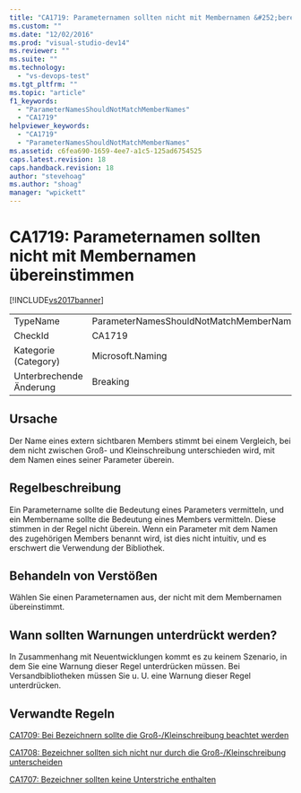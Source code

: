 ```yaml
---
title: "CA1719: Parameternamen sollten nicht mit Membernamen &#252;bereinstimmen | Microsoft Docs"
ms.custom: ""
ms.date: "12/02/2016"
ms.prod: "visual-studio-dev14"
ms.reviewer: ""
ms.suite: ""
ms.technology: 
  - "vs-devops-test"
ms.tgt_pltfrm: ""
ms.topic: "article"
f1_keywords: 
  - "ParameterNamesShouldNotMatchMemberNames"
  - "CA1719"
helpviewer_keywords: 
  - "CA1719"
  - "ParameterNamesShouldNotMatchMemberNames"
ms.assetid: c6fea690-1659-4ee7-a1c5-125ad6754525
caps.latest.revision: 18
caps.handback.revision: 18
author: "stevehoag"
ms.author: "shoag"
manager: "wpickett"
---
```

# CA1719: Parameternamen sollten nicht mit Membernamen &#252;bereinstimmen
[!INCLUDE[vs2017banner](../code-quality/includes/vs2017banner.md)]

|||  
|-|-|  
|TypeName|ParameterNamesShouldNotMatchMemberNames|  
|CheckId|CA1719|  
|Kategorie \(Category\)|Microsoft.Naming|  
|Unterbrechende Änderung|Breaking|  
  
## Ursache  
 Der Name eines extern sichtbaren Members stimmt bei einem Vergleich, bei dem nicht zwischen Groß\- und Kleinschreibung unterschieden wird, mit dem Namen eines seiner Parameter überein.  
  
## Regelbeschreibung  
 Ein Parametername sollte die Bedeutung eines Parameters vermitteln, und ein Membername sollte die Bedeutung eines Members vermitteln.  Diese stimmen in der Regel nicht überein.  Wenn ein Parameter mit dem Namen des zugehörigen Members benannt wird, ist dies nicht intuitiv, und es erschwert die Verwendung der Bibliothek.  
  
## Behandeln von Verstößen  
 Wählen Sie einen Parameternamen aus, der nicht mit dem Membernamen übereinstimmt.  
  
## Wann sollten Warnungen unterdrückt werden?  
 In Zusammenhang mit Neuentwicklungen kommt es zu keinem Szenario, in dem Sie eine Warnung dieser Regel unterdrücken müssen.  Bei Versandbibliotheken müssen Sie u. U. eine Warnung dieser Regel unterdrücken.  
  
## Verwandte Regeln  
 [CA1709: Bei Bezeichnern sollte die Groß\-\/Kleinschreibung beachtet werden](../code-quality/ca1709-identifiers-should-be-cased-correctly.md)  
  
 [CA1708: Bezeichner sollten sich nicht nur durch die Groß\-\/Kleinschreibung unterscheiden](../code-quality/ca1708-identifiers-should-differ-by-more-than-case.md)  
  
 [CA1707: Bezeichner sollten keine Unterstriche enthalten](../code-quality/ca1707-identifiers-should-not-contain-underscores.md)